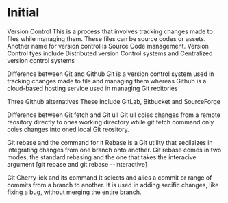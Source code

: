 # Initial
Version Control
This is a process that involves tracking changes made to files while managing them. These files can be source codes or assets. Another name for version control is Source Code management. Version Control tyes include Distributed version Control systems and Centralized version control systems

Difference between Git and Github
Git is a version control system used in tracking changes made to file and managing them whereas Github is a cloud-based hosting service used in managing Git reoitories

Three Github alternatives
These include GitLab, Bitbucket and SourceForge

Difference between Git fetch and Git ull
Git ull coies changes from a remote reository directly to ones working directory while git fetch command only coies changes into oned local Git reository. 

Git rebase and the command for it
Rebase is a Git utility that secilaizes in integrating changes from one branch onto another.
Git rebase comes in two modes, the standard rebasing and the one that takes the interacive argument [git rebase and git rebase --interactive]

Git Cherry-ick and its command
It selects and alies a commit or range of commits from a branch to another. It is used in adding secific changes, like fixing a bug, without merging the entire branch.